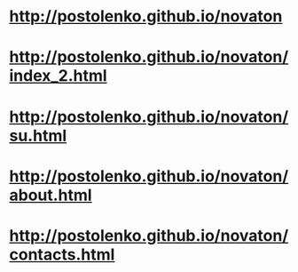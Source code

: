 # http://postolenko.github.io/novaton

# http://postolenko.github.io/novaton/index_2.html

# http://postolenko.github.io/novaton/su.html

# http://postolenko.github.io/novaton/about.html

# http://postolenko.github.io/novaton/contacts.html